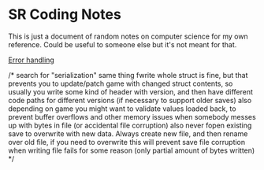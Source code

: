 # SR Coding Notes

This is just a document of random notes on computer science for my own reference.
Could be useful to someone else but it's not meant for that.

[Error handling](ErrorHandling.md)


/*
search for "serialization"
same thing
fwrite whole struct is fine, but that prevents you to update/patch game with changed struct contents, so usually you write some kind of header with version, and then have different code paths for different versions (if necessary to support older saves)
also depending on game you might want to validate values loaded back, to prevent buffer overflows and other memory issues when somebody messes up with bytes in file (or accidental file corruption)
also never fopen existing save to overwrite with new data. Always create new file, and then rename over old file, if you need to overwrite
this will prevent save file corruption when writing file fails for some reason (only partial amount of bytes written)
*/
